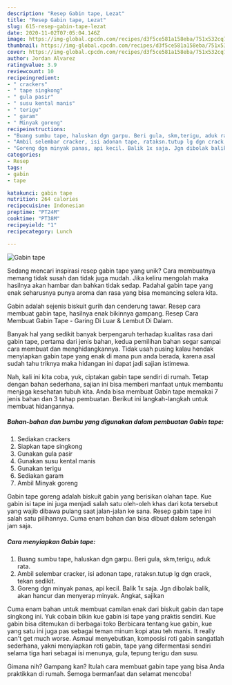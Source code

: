 ```yaml
---
description: "Resep Gabin tape, Lezat"
title: "Resep Gabin tape, Lezat"
slug: 615-resep-gabin-tape-lezat
date: 2020-11-02T07:05:04.146Z
image: https://img-global.cpcdn.com/recipes/d3f5ce581a158eba/751x532cq70/gabin-tape-foto-resep-utama.jpg
thumbnail: https://img-global.cpcdn.com/recipes/d3f5ce581a158eba/751x532cq70/gabin-tape-foto-resep-utama.jpg
cover: https://img-global.cpcdn.com/recipes/d3f5ce581a158eba/751x532cq70/gabin-tape-foto-resep-utama.jpg
author: Jordan Alvarez
ratingvalue: 3.9
reviewcount: 10
recipeingredient:
- " crackers"
- " tape singkong"
- " gula pasir"
- " susu kental manis"
- " terigu"
- " garam"
- " Minyak goreng"
recipeinstructions:
- "Buang sumbu tape, haluskan dgn garpu. Beri gula, skm,terigu, aduk rata."
- "Ambil selembar cracker, isi adonan tape, rataksn.tutup lg dgn crack, tekan sedikit."
- "Goreng dgn minyak panas, api kecil. Balik 1x saja. Jgn dibolak balik, akan hancur dan menyerap minyak. Angkat, sajikan"
categories:
- Resep
tags:
- gabin
- tape

katakunci: gabin tape 
nutrition: 264 calories
recipecuisine: Indonesian
preptime: "PT24M"
cooktime: "PT38M"
recipeyield: "1"
recipecategory: Lunch

---
```



![Gabin tape](https://img-global.cpcdn.com/recipes/d3f5ce581a158eba/751x532cq70/gabin-tape-foto-resep-utama.jpg)

Sedang mencari inspirasi resep gabin tape yang unik? Cara membuatnya memang tidak susah dan tidak juga mudah. Jika keliru mengolah maka hasilnya akan hambar dan bahkan tidak sedap. Padahal gabin tape yang enak seharusnya punya aroma dan rasa yang bisa memancing selera kita.

Gabin adalah sejenis biskuit gurih dan cenderung tawar. Resep cara membuat gabin tape, hasilnya enak bikinnya gampang. Resep Cara Membuat Gabin Tape - Garing Di Luar &amp; Lembut Di Dalam.

Banyak hal yang sedikit banyak berpengaruh terhadap kualitas rasa dari gabin tape, pertama dari jenis bahan, kedua pemilihan bahan segar sampai cara membuat dan menghidangkannya. Tidak usah pusing kalau hendak menyiapkan gabin tape yang enak di mana pun anda berada, karena asal sudah tahu triknya maka hidangan ini dapat jadi sajian istimewa.


Nah, kali ini kita coba, yuk, ciptakan gabin tape sendiri di rumah. Tetap dengan bahan sederhana, sajian ini bisa memberi manfaat untuk membantu menjaga kesehatan tubuh kita. Anda bisa membuat Gabin tape memakai 7 jenis bahan dan 3 tahap pembuatan. Berikut ini langkah-langkah untuk membuat hidangannya.

<!--inarticleads1-->

##### Bahan-bahan dan bumbu yang digunakan dalam pembuatan Gabin tape:

1. Sediakan  crackers
1. Siapkan  tape singkong
1. Gunakan  gula pasir
1. Gunakan  susu kental manis
1. Gunakan  terigu
1. Sediakan  garam
1. Ambil  Minyak goreng


Gabin tape goreng adalah biskuit gabin yang berisikan olahan tape. Kue gabin isi tape ini juga menjadi salah satu oleh-oleh khas dari kota tersebut yang wajib dibawa pulang saat jalan-jalan ke sana. Resep gabin tape ini salah satu pilihannya. Cuma enam bahan dan bisa dibuat dalam setengah jam saja. 

<!--inarticleads2-->

##### Cara menyiapkan Gabin tape:

1. Buang sumbu tape, haluskan dgn garpu. Beri gula, skm,terigu, aduk rata.
1. Ambil selembar cracker, isi adonan tape, rataksn.tutup lg dgn crack, tekan sedikit.
1. Goreng dgn minyak panas, api kecil. Balik 1x saja. Jgn dibolak balik, akan hancur dan menyerap minyak. Angkat, sajikan


Cuma enam bahan untuk membuat camilan enak dari biskuit gabin dan tape singkong ini. Yuk cobain bikin kue gabin isi tape yang praktis sendiri. Kue gabin bisa ditemukan di berbagai toko Berbicara tentang kue gabin, kue yang satu ini juga pas sebagai teman minum kopi atau teh manis. It really can&#39;t get much worse. Asmaul menyebutkan, komposisi roti gabin sangatlah sederhana, yakni menyiapkan roti gabin, tape yang difermentasi sendiri selama tiga hari sebagai isi menunya, gula, tepung terigu dan susu. 

Gimana nih? Gampang kan? Itulah cara membuat gabin tape yang bisa Anda praktikkan di rumah. Semoga bermanfaat dan selamat mencoba!
